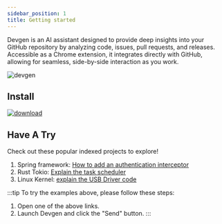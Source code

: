 ```yaml
---
sidebar_position: 1
title: Getting started
---
```


Devgen is an AI assistant designed to provide deep insights into your GitHub repository by analyzing code, issues, pull requests, and releases. Accessible as a Chrome extension, it integrates directly with GitHub, allowing for seamless, side-by-side interaction as you work.

<img src="/img/devgen-mini.webp" alt="devgen" />


## Install


[![download](/img/webstore.png)](https://chromewebstore.google.com/detail/devgen-your-github-ai-ass/iglkjhingcdlfanjlokiodgfcllmcfoc?authuser=0&hl=en)

## Have A Try 

Check out these popular indexed projects to explore!
1. Spring framework: [How to add an authentication interceptor](https://github.com/spring-projects/spring-framework?devgen=how%20to%20add%20an%20auth%20intercepter%3F)
2. Rust Tokio: [Explain the task scheduler](https://github.com/tokio-rs/tokio?devgen=explain%20the%20task%20scheduler)
3. Linux Kernel: [explain the USB Driver code](https://github.com/torvalds/linux?devgen=explain%20the%20USB%20Driver%20code)


:::tip
To try the examples above, please follow these steps:
1. Open one of the above links.
2. Launch Devgen and click the "Send" button.
::: 



